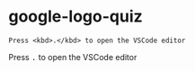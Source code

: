 # google-logo-quiz

```
Press <kbd>.</kbd> to open the VSCode editor
```

Press <kbd>.</kbd> to open the VSCode editor
